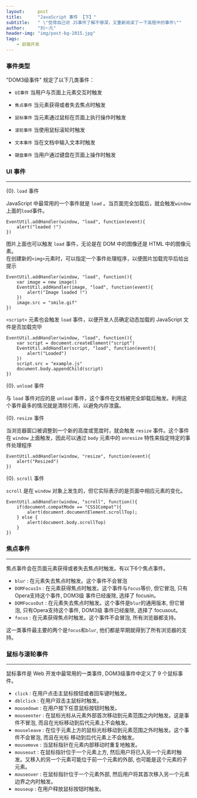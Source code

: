 ```yaml
---
layout:     post
title:      "JavaScript 事件 【下】"
subtitle:   " \"觉得自己对 JS事件了解不够深，又重新阅读了一下高程中的事件\""
author:     "刘一凡"
header-img: "img/post-bg-2015.jpg"
tags:
    - 前端开发
---
```


### 事件类型

"DOM3级事件" 规定了以下几类事件：

- `UI事件` 当用户与页面上元素交互时触发

- `焦点事件` 当元素获得或者失去焦点时触发
- `鼠标事件` 当元素通过鼠标在页面上执行操作时触发
- `滚轮事件` 当使用鼠标滚轮时触发
- `文本事件` 当在文档中输入文本时触发
- `键盘事件` 当用户通过键盘在页面上操作时触发

### UI 事件

---

{0}. `load` 事件

JavaScript 中最常用的一个事件就是 `load` 。当页面完全加载后，就会触发`window`上面的`load`事件。

    EventUtil.addHandler(window, "load", function(event){
        alert("loaded !")
    })

图片上面也可以触发 `load` 事件，无论是在 DOM 中的图像还是 HTML 中的图像元素。<br>
在创建新的`<img>`元素时，可以指定一个事件处理程序，以便图片加载完毕后给出提示  

    EventUtil.addHandler(window, "load", function(){
        var image = new image()
        EventUtil.addHandler(image, "load", function(event){
            alert("Image loaded !")
        })
        image.src = "smile.gif"
    })

`<script>` 元素也会触发 `load` 事件，以便开发人员确定动态加载的 JavaScript 文件是否加载完毕

    EventUtil.addHandler(window, "load", function(){
        var script = document.createElement("script")
        EventUtil.addHandler(script, "load", function(event){
            alert("Loaded")
        })
        script.src = "example.js"
        document.body.appendChild(script)
    })

{0}. `unload` 事件

与 `load` 事件对应的是 `unload` 事件，这个事件在文档被完全卸载后触发。利用这个事件最多的情况就是清除引用，以避免内存泄露。

{0}. `resize` 事件

当浏览器窗口被调整到一个新的高度或宽度时，就会触发 `resize` 事件。这个事件在 `window` 上面触发，因此可以通过 `body` 元素中的 `onresize` 特性来指定特定的事件处理程序

    EventUtil.addHandler(window, "resize", function(event){
        alert("Resized")
    })

{0}. `scroll` 事件

`scroll` 是在 `window` 对象上发生的，但它实际表示的是页面中相应元素的变化。

    EventUtil.addHandler(window, "scroll", function(){
        if(document.compatMode == "CSS1Compat"){
            alert(document.documentElement.scrollTop);
        } else {
            alert(document.body.scrollTop)
        }
    })

### 焦点事件

---

焦点事件会在页面元素获得或者失去焦点时触发。有以下6个焦点事件。

- `blur` : 在元素失去焦点时触发。这个事件不会冒泡
- `DOMFocusIn` : 在元素获得焦点时触发。这个事件与`focus`等价, 但它冒泡, 只有Opera支持这个事件, DOM3级 事件已经废除, 选择了 focusin。
- `DOMFocusOut` : 在元素失去焦点时触发。这个事件是`blur`的通用版本, 但它冒泡, 只有Opera支持这个事件, DOM3级 事件已经废除, 选择了 focusout。
- `focus` : 在元素获得焦点时触发。这个事件不会冒泡, 所有浏览器都支持。

这一类事件最主要的两个是`focus`和`blur`, 他们都是早期就得到了所有浏览器的支持。

### 鼠标与滚轮事件

---

鼠标事件是 Web 开发中最常用的一类事件, DOM3级事件中定义了 9 个鼠标事件。

- `click` : 在用户点击主鼠标按钮或者回车键时触发。
- `dblclick` : 在用户双击主鼠标时触发。
- `mousedown` : 在用户按下任意鼠标按钮时触发。
- `mouseenter` : 在鼠标光标从元素外部首次移动到元素范围之内时触发。这是事件不冒泡, 而且在光标移动到后代元素上不会触发。
- `mouseleave` : 在位于元素上方的鼠标光标移动到元素范围之外时触发。这个事件不会冒泡, 而且在光标 移动到后代元素上不会触发。
- `mousemove` : 当鼠标指针在元素内部移动时重复地触发。
- `mouseout` : 在鼠标指针位于一个元素上方, 然后用户将已入另一个元素时触发。又移入的另一个元素可能位于前一个元素的外部, 也可能是这个元素的子元素。
- `mouseover` : 在鼠标指针位于一个元素外部, 然后用户将其首次移入另一个元素边界之内时触发。
- `mouseup` : 在用户释放鼠标按钮时触发。